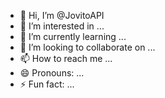 - 👋 Hi, I’m @JovitoAPI
- 👀 I’m interested in ...
- 🌱 I’m currently learning ...
- 💞️ I’m looking to collaborate on ...
- 📫 How to reach me ...
- 😄 Pronouns: ...
- ⚡ Fun fact: ...

<!---
JovitoAPI/JovitoAPI is a ✨ special ✨ repository because its `README.md` (this file) appears on your GitHub profile.
You can click the Preview link to take a look at your changes.
--->
